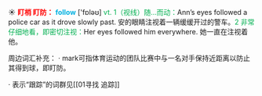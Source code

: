 ☀ <font color="red">**盯梢 盯防：**</font>
<font color="sky blue">**follow**</font> ['fɒləʊ] 
<font color="#00b050">vt. 1（视线）随…而动：</font>Ann’s eyes followed a police car as it drove slowly past. 安的眼睛注视着一辆缓缓开过的警车。<font color="#00b050">2 非常仔细地看，即密切注视：</font>Her eyes followed him everywhere. 她一直在注视着他。

周边词汇补充：
· mark可指体育运动的团队比赛中与一名对手保持近距离以防止其得到球，即盯防。

· 表示“跟踪”的词群见[[01寻找 追踪]]
